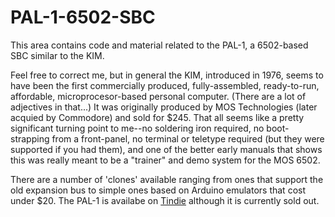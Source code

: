 # PAL-1-6502-SBC

This area contains code and material related to the PAL-1, a 6502-based SBC similar to the KIM.

Feel free to correct me, but in general the KIM, introduced in 1976, seems to have been the first commercially produced, fully-assembled, ready-to-run, affordable, microprocesor-based personal computer. (There are a lot of adjectives in that...) It was originally produced by MOS Technologies (later acquied by Commodore) and sold for $245. That all seems like a pretty significant turning point to me--no soldering iron required, no boot-strapping from a front-panel, no terminal or teletype required (but they were supported if you had them), and one of the better early manuals that shows this was really meant to be a "trainer" and demo system for the MOS 6502.

There are a number of 'clones' available ranging from ones that support the old expansion bus to simple ones based on Arduino emulators that cost under $20. The PAL-1 is availabe on [Tindie](https://www.tindie.com/products/tkoak/pal-1-a-mos-6502-powered-computer-kit/) although it is currently sold out.
